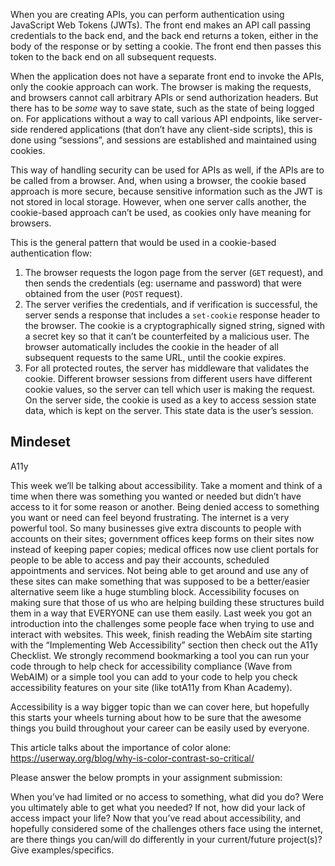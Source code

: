 When you are creating APIs, you can perform authentication using JavaScript Web Tokens (JWTs). The front end makes an API call passing credentials to the back end, and the back end returns a token, either in the body of the response or by setting a cookie. The front end then passes this token to the back end on all subsequent requests.

When the application does not have a separate front end to invoke the APIs, only the cookie approach can work. The browser is making the requests, and browsers cannot call arbitrary APIs or send authorization headers. But there has to be _some_ way to save state, such as the state of being logged on. For applications without a way to call various API endpoints, like server-side rendered applications (that don’t have any client-side scripts), this is done using “sessions”, and sessions are established and maintained using cookies.

This way of handling security can be used for APIs as well, if the APIs are to be called from a browser. And, when using a browser, the cookie based approach is more secure, because sensitive information such as the JWT is not stored in local storage. However, when one server calls another, the cookie-based approach can’t be used, as cookies only have meaning for browsers.

This is the general pattern that would be used in a cookie-based authentication flow:

1. The browser requests the logon page from the server (`GET` request), and then sends the credentials (eg: username and password) that were obtained from the user (`POST` request).
2. The server verifies the credentials, and if verification is successful, the server sends a response that includes a `set-cookie` response header to the browser. The cookie is a cryptographically signed string, signed with a secret key so that it can’t be counterfeited by a malicious user. The browser automatically includes the cookie in the header of all subsequent requests to the same URL, until the cookie expires.
3. For all protected routes, the server has middleware that validates the cookie. Different browser sessions from different users have different cookie values, so the server can tell which user is making the request. On the server side, the cookie is used as a key to access session state data, which is kept on the server. This state data is the user’s session.


## Mindeset
A11y

This week we’ll be talking about accessibility. Take a moment and think of a time when there was something you wanted or needed but didn’t have access to it for some reason or another. Being denied access to something you want or need can feel beyond frustrating.
The internet is a very powerful tool. So many businesses give extra discounts to people with accounts on their sites; government offices keep forms on their sites now instead of keeping paper copies; medical offices now use client portals for people to be able to access and pay their accounts, scheduled appointments and services. Not being able to get around and use any of these sites can make something that was supposed to be a better/easier alternative seem like a huge stumbling block.
Accessibility focuses on making sure that those of us who are helping building these structures build them in a way that EVERYONE can use them easily. Last week you got an introduction into the challenges some people face when trying to use and interact with websites. This week, finish reading the WebAim site starting with the “Implementing Web Accessibility” section then check out the A11y Checklist. We strongly recommend bookmarking a tool you can run your code through to help check for accessibility compliance (Wave from WebAIM) or a simple tool you can add to your code to help you check accessibility features on your site (like totA11y from Khan Academy).

Accessibility is a way bigger topic than we can cover here, but hopefully this starts your wheels turning about how to be sure that the awesome things you build throughout your career can be easily used by everyone.

This article talks about the importance of color alone:
<https://userway.org/blog/why-is-color-contrast-so-critical/>

Please answer the below prompts in your assignment submission:

When you’ve had limited or no access to something, what did you do? Were you ultimately able to get what you needed? If not, how did your lack of access impact your life?
Now that you’ve read about accessibility, and hopefully considered some of the challenges others face using the internet, are there things you can/will do differently in your current/future project(s)? Give examples/specifics.

